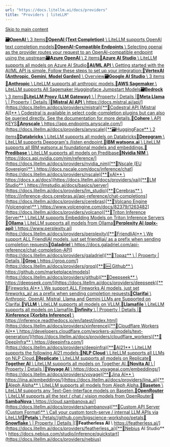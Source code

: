 ```yaml
---
url: "https://docs.litellm.ai/docs/providers"
title: "Providers | liteLLM"
---
```


[Skip to main content](https://docs.litellm.ai/docs/providers#__docusaurus_skipToContent_fallback)

[**🗃️OpenAI** \\
3 items](https://docs.litellm.ai/docs/providers/openai)[**📄️OpenAI (Text Completion)** \\
LiteLLM supports OpenAI text completion models](https://docs.litellm.ai/docs/providers/text_completion_openai)[**📄️OpenAI-Compatible Endpoints** \\
Selecting openai as the provider routes your request to an OpenAI-compatible endpoint using the upstream](https://docs.litellm.ai/docs/providers/openai_compatible)[**🗃️Azure OpenAI** \\
2 items](https://docs.litellm.ai/docs/providers/azure/)[**📄️Azure AI Studio** \\
LiteLLM supports all models on Azure AI Studio](https://docs.litellm.ai/docs/providers/azure_ai)[**📄️AI/ML API** \\
Getting started with the AI/ML API is simple. Follow these steps to set up your integration:](https://docs.litellm.ai/docs/providers/aiml)[**📄️VertexAI \[Anthropic, Gemini, Model Garden\]** \\
Overview](https://docs.litellm.ai/docs/providers/vertex)[**🗃️Google AI Studio** \\
3 items](https://docs.litellm.ai/docs/providers/gemini)[**📄️Anthropic** \\
LiteLLM supports all anthropic models.](https://docs.litellm.ai/docs/providers/anthropic)[**📄️AWS Sagemaker** \\
LiteLLM supports All Sagemaker Huggingface Jumpstart Models](https://docs.litellm.ai/docs/providers/aws_sagemaker)[**🗃️Bedrock** \\
3 items](https://docs.litellm.ai/docs/providers/bedrock)[**📄️LiteLLM Proxy (LLM Gateway)** \\
\| Property \| Details \|](https://docs.litellm.ai/docs/providers/litellm_proxy)[**📄️Meta Llama** \\
\| Property \| Details \|](https://docs.litellm.ai/docs/providers/meta_llama)[**📄️Mistral AI API** \\
https://docs.mistral.ai/api/](https://docs.litellm.ai/docs/providers/mistral)[**📄️Codestral API \[Mistral AI\]** \\
Codestral is available in select code-completion plugins but can also be queried directly. See the documentation for more details.](https://docs.litellm.ai/docs/providers/codestral)[**📄️Cohere** \\
API KEYS](https://docs.litellm.ai/docs/providers/cohere)[**📄️Anyscale** \\
https://app.endpoints.anyscale.com/](https://docs.litellm.ai/docs/providers/anyscale)[**🗃️HuggingFace** \\
2 items](https://docs.litellm.ai/docs/providers/huggingface)[**📄️Databricks** \\
LiteLLM supports all models on Databricks](https://docs.litellm.ai/docs/providers/databricks)[**📄️Deepgram** \\
LiteLLM supports Deepgram's /listen endpoint.](https://docs.litellm.ai/docs/providers/deepgram)[**📄️IBM watsonx.ai** \\
LiteLLM supports all IBM watsonx.ai foundational models and embeddings.](https://docs.litellm.ai/docs/providers/watsonx)[**📄️Predibase** \\
LiteLLM supports all models on Predibase](https://docs.litellm.ai/docs/providers/predibase)[**📄️Nvidia NIM** \\
https://docs.api.nvidia.com/nim/reference/](https://docs.litellm.ai/docs/providers/nvidia_nim)[**📄️Nscale (EU Sovereign)** \\
https://docs.nscale.com/docs/inference/chat](https://docs.litellm.ai/docs/providers/nscale)[**📄️xAI** \\
https://docs.x.ai/docs](https://docs.litellm.ai/docs/providers/xai)[**📄️LM Studio** \\
https://lmstudio.ai/docs/basics/server](https://docs.litellm.ai/docs/providers/lm_studio)[**📄️Cerebras** \\
https://inference-docs.cerebras.ai/api-reference/chat-completions](https://docs.litellm.ai/docs/providers/cerebras)[**📄️Volcano Engine (Volcengine)** \\
https://www.volcengine.com/docs/82379/1263482](https://docs.litellm.ai/docs/providers/volcano)[**📄️Triton Inference Server** \\
LiteLLM supports Embedding Models on Triton Inference Servers](https://docs.litellm.ai/docs/providers/triton-inference-server)[**📄️Ollama** \\
LiteLLM supports all models from Ollama](https://docs.litellm.ai/docs/providers/ollama)[**📄️Perplexity AI (pplx-api)** \\
https://www.perplexity.ai](https://docs.litellm.ai/docs/providers/perplexity)[**📄️FriendliAI** \\
We support ALL FriendliAI models, just set friendliai/ as a prefix when sending completion requests](https://docs.litellm.ai/docs/providers/friendliai)[**📄️Galadriel** \\
https://docs.galadriel.com/api-reference/chat-completion-API](https://docs.litellm.ai/docs/providers/galadriel)[**📄️Topaz** \\
\| Property \| Details \|](https://docs.litellm.ai/docs/providers/topaz)[**📄️Groq** \\
https://groq.com/](https://docs.litellm.ai/docs/providers/groq)[**📄️🆕 Github** \\
https://github.com/marketplace/models](https://docs.litellm.ai/docs/providers/github)[**📄️Deepseek** \\
https://deepseek.com/](https://docs.litellm.ai/docs/providers/deepseek)[**📄️Fireworks AI** \\
We support ALL Fireworks AI models, just set fireworks\_ai/ as a prefix when sending completion requests](https://docs.litellm.ai/docs/providers/fireworks_ai)[**📄️Clarifai** \\
Anthropic, OpenAI, Mistral, Llama and Gemini LLMs are Supported on Clarifai.](https://docs.litellm.ai/docs/providers/clarifai)[**📄️VLLM** \\
LiteLLM supports all models on VLLM.](https://docs.litellm.ai/docs/providers/vllm)[**📄️Llamafile** \\
LiteLLM supports all models on Llamafile.](https://docs.litellm.ai/docs/providers/llamafile)[**📄️Infinity** \\
\| Property \| Details \|](https://docs.litellm.ai/docs/providers/infinity)[**📄️Xinference \[Xorbits Inference\]** \\
https://inference.readthedocs.io/en/latest/index.html](https://docs.litellm.ai/docs/providers/xinference)[**📄️Cloudflare Workers AI** \\
https://developers.cloudflare.com/workers-ai/models/text-generation/](https://docs.litellm.ai/docs/providers/cloudflare_workers)[**📄️DeepInfra** \\
https://deepinfra.com/](https://docs.litellm.ai/docs/providers/deepinfra)[**📄️AI21** \\
LiteLLM supports the following AI21 models:](https://docs.litellm.ai/docs/providers/ai21)[**📄️NLP Cloud** \\
LiteLLM supports all LLMs on NLP Cloud.](https://docs.litellm.ai/docs/providers/nlp_cloud)[**📄️Replicate** \\
LiteLLM supports all models on Replicate](https://docs.litellm.ai/docs/providers/replicate)[**📄️Together AI** \\
LiteLLM supports all models on Together AI.](https://docs.litellm.ai/docs/providers/togetherai)[**📄️Novita AI** \\
\| Property \| Details \|](https://docs.litellm.ai/docs/providers/novita)[**📄️Voyage AI** \\
https://docs.voyageai.com/embeddings/](https://docs.litellm.ai/docs/providers/voyage)[**📄️Jina AI** \\
https://jina.ai/embeddings/](https://docs.litellm.ai/docs/providers/jina_ai)[**📄️Aleph Alpha** \\
LiteLLM supports all models from Aleph Alpha.](https://docs.litellm.ai/docs/providers/aleph_alpha)[**📄️Baseten** \\
LiteLLM supports any Text-Gen-Interface models on Baseten.](https://docs.litellm.ai/docs/providers/baseten)[**📄️OpenRouter** \\
LiteLLM supports all the text / chat / vision models from OpenRouter](https://docs.litellm.ai/docs/providers/openrouter)[**📄️SambaNova** \\
https://cloud.sambanova.ai/](https://docs.litellm.ai/docs/providers/sambanova)[**📄️Custom API Server (Custom Format)** \\
Call your custom torch-serve / internal LLM APIs via LiteLLM](https://docs.litellm.ai/docs/providers/custom_llm_server)[**📄️Petals** \\
Petals//github.com/bigscience-workshop/petals](https://docs.litellm.ai/docs/providers/petals)[**📄️Snowflake** \\
\| Property \| Details \|](https://docs.litellm.ai/docs/providers/snowflake)[**📄️Featherless AI** \\
https://featherless.ai/](https://docs.litellm.ai/docs/providers/featherless_ai)[**📄️Nebius AI Studio** \\
https://docs.nebius.com/studio/inference/quickstart](https://docs.litellm.ai/docs/providers/nebius)